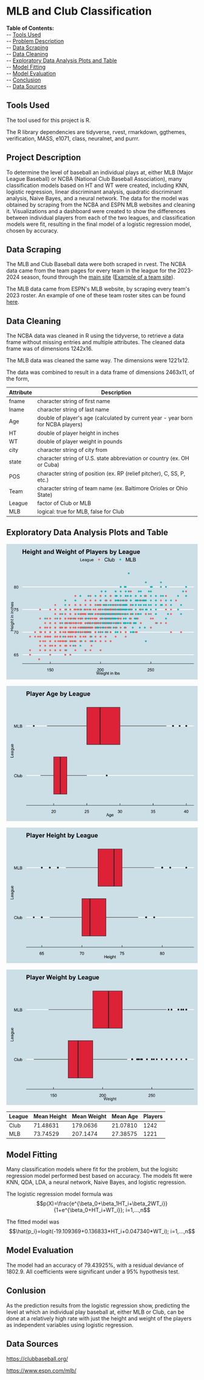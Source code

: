 # MLB and Club Classification

**Table of Contents:**<br>
-- [Tools Used](#item-one)<br>
-- [Problem Description](#item-two)<br>
-- [Data Scraping](#item-three)<br>
-- [Data Cleaning](#item-four)<br>
-- [Exploratory Data Analysis Plots and Table](#item-five)<br>
-- [Model Fitting](#item-six)<br>
-- [Model Evaluation](#item-seven)<br>
-- [Conclusion](#item-eight)<br>
-- [Data Sources](#item-nine)<br>


<a id="item-one"></a>

## Tools Used

The tool used for this project is R.

The R library dependencies are tidyverse, rvest, rmarkdown, ggthemes, verification, MASS, e1071, class, neuralnet, and purrr.


<a id="item-two"></a>

## Project Description

To determine the level of baseball an individual plays at, either MLB (Major League Baseball) or NCBA (National Club Baseball Association), many classification models based on HT and WT were created, including KNN, logistic regression, linear discriminant analysis, quadratic discriminant analysis, Naive Bayes, and a neural network. The data for the model was obtained by scraping from the NCBA and ESPN MLB websites and cleaning it. Visualizations and a dashboard were created to show the differences between individual players from each of the two leagues, and classification models were fit, resulting in the final model of a logistic regression model, chosen by accuracy.


<a id="item-three"></a>

## Data Scraping

The MLB and Club Baseball data were both scraped in rvest. The NCBA data came from the team pages for every team in the league for the 2023-2024 season, found through the [main site](https://clubbaseball.org/) ([Example of a team site](https://clubbaseball.org/league/players/?season=b8856e04-ce36-4dc7-94cc-6e704cb0004d&team=9a403849-3af1-4f1a-923c-9ee81aa2caad)).

The MLB data came from ESPN's MLB website, by scraping every team's 2023 roster. An example of one of these team roster sites can be found [here](https://www.espn.com/mlb/team/roster/_/name/bal/baltimore-orioles).

<a id="item-four"></a>

## Data Cleaning

The NCBA data was cleaned in R using the tidyverse, to retrieve a data frame without missing entries and multiple attributes. The cleaned data frame was of dimensions 1242x16.

The MLB data was cleaned the same way. The dimensions were 1221x12.

The data was combined to result in a data frame of dimensions 2463x11, of the form,

| Attribute | Description |
|-----------|-------------|
| fname | character string of first name |
| lname | character string of last name |
| Age | double of player's age (calculated by current year - year born for NCBA players)
| HT | double of player height in inches |
| WT | double of player weight in pounds|
| city | character string of city from |
| state | character string of U.S. state abbreviation or country (ex. OH or Cuba) |
| POS | character string of position (ex. RP (relief pitcher), C, SS, P, etc.) |
| Team | character string of team name (ex. Baltimore Orioles or Ohio State) |
| League | factor of Club or MLB |
| MLB | logical: true for MLB, false for Club |


<a id="item-five"></a>

## Exploratory Data Analysis Plots and Table

![Player Height and Weight by League](Plots/height_weight_mlb_ncba.png)

![Player Age by League](Plots/age_by_league.png)

![Player Height by League](Plots/height_by_league.png)

![Player Weight by League](Plots/weight_by_league.png)


| League | Mean Height | Mean Weight | Mean Age | Players |
|---|---|---|---|---|
| Club | 71.48631 | 179.0636 | 21.07810 | 1242 | 
| MLB | 73.74529 | 207.1474	| 27.38575 | 1221 |

<a id="item-six"></a>

## Model Fitting

Many classification models where fit for the problem, but the logisitc regression model performed best based on accuracy. The models fit were KNN, QDA, LDA, a neural network, Naive Bayes, and logistic regression.

The logistic regression model formula was
$$p(X)=\frac{e^{\beta_0+\beta_1HT_i+\beta_2WT_i}}{1+e^{\beta_0+HT_i+WT_i}}; i=1,...,n$$

The fitted model was
$$\hat{p_i}=logit(-19.109369+0.136833*HT_i+0.047340*WT_i); i=1,...,n$$

<a id="item-seven"></a>

## Model Evaluation

The model had an accuracy of 79.43925%, with a residual deviance of 1802.9.
All coefficients were significant under a 95% hypothesis test.

<a id="item-eight"></a>

## Conlusion

As the prediction results from the logistic regression show, predicting the level at which an individual play baseball at, either MLB or Club, can be done at a relatively high rate with just the height and weight of the players as independent variables using logistic regression.

<a id="item-nine"></a>

## Data Sources

https://clubbaseball.org/

https://www.espn.com/mlb/
